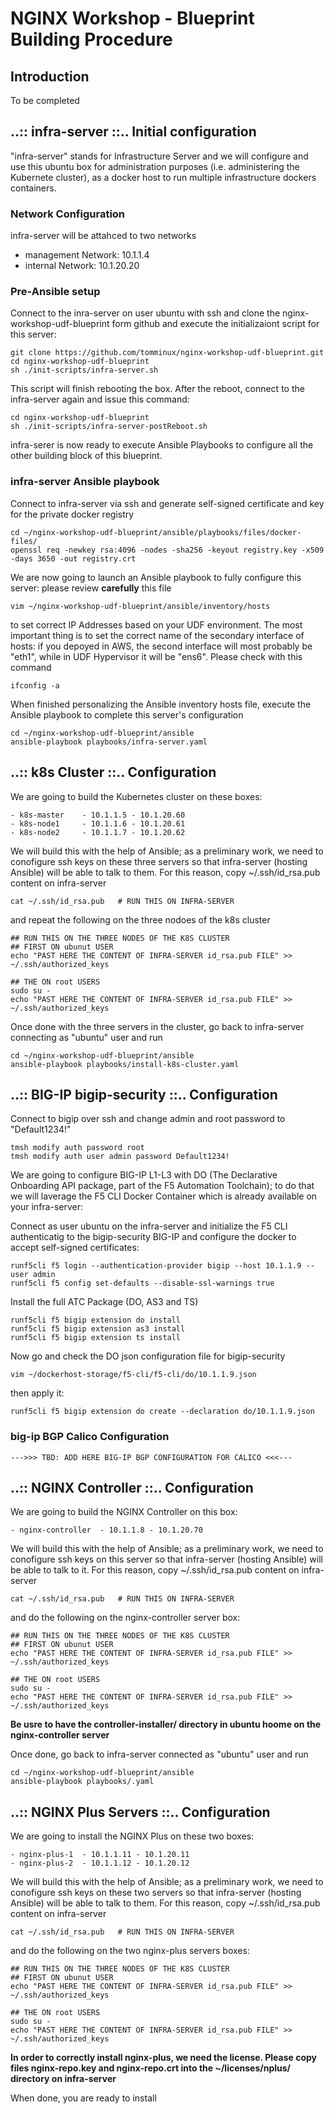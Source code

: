 # NGINX Workshop - Blueprint Building Procedure
    
## Introduction

To be completed

## ..:: infra-server ::.. Initial configuration 

"infra-server" stands for Infrastructure Server and we will configure and use this ubuntu box for administration purposes (i.e. administering the Kubernete cluster), as a docker host to run multiple infrastructure dockers containers. 

### Network Configuration

infra-server will be attahced to two networks

- management Network: 		10.1.1.4  
- internal Network: 		10.1.20.20

### Pre-Ansible setup

Connect to the inra-server on user ubuntu with ssh and clone the nginx-workshop-udf-blueprint form github and execute the initializaiont script for this server:

    git clone https://github.com/tomminux/nginx-workshop-udf-blueprint.git
    cd nginx-workshop-udf-blueprint
    sh ./init-scripts/infra-server.sh
    
This script will finish rebooting the box. After the reboot, connect to the infra-server again and issue this command:

    cd nginx-workshop-udf-blueprint
    sh ./init-scripts/infra-server-postReboot.sh
    
infra-serer is now ready to execute Ansible Playbooks to configure all the other building block of this blueprint.

### infra-server Ansible playbook

Connect to infra-server via ssh and generate self-signed certificate and key for the private docker registry

    cd ~/nginx-workshop-udf-blueprint/ansible/playbooks/files/docker-files/
    openssl req -newkey rsa:4096 -nodes -sha256 -keyout registry.key -x509 -days 3650 -out registry.crt
    
We are now going to launch an Ansible playbook to fully configure this server: please review **carefully** this file 

    vim ~/nginx-workshop-udf-blueprint/ansible/inventory/hosts
    
to set correct IP Addresses based on your UDF environment. The most important thing is to set the correct name of the secondary interface of hosts: if you depoyed in AWS, the second interface will most probably be "eth1", while in UDF Hypervisor it will be "ens6". Please check with this command

    ifconfig -a

When finished personalizing the Ansible inventory hosts file, execute the Ansible playbook to complete this server's configuration

    cd ~/nginx-workshop-udf-blueprint/ansible
    ansible-playbook playbooks/infra-server.yaml
    
## ..:: k8s Cluster ::.. Configuration

We are going to build the Kubernetes cluster on these boxes:

````
- k8s-master	- 10.1.1.5 - 10.1.20.60
- k8s-node1 	- 10.1.1.6 - 10.1.20.61
- k8s-node2 	- 10.1.1.7 - 10.1.20.62
````

We will build this with the help of Ansible; as a preliminary work, we need to conofigure ssh keys on these three servers so that infra-server (hosting Ansible) will be able to talk to them. For this reason, copy ~/.ssh/id_rsa.pub content on infra-server

    cat ~/.ssh/id_rsa.pub 	# RUN THIS ON INFRA-SERVER

and repeat the following on the three nodoes of the k8s cluster

    ## RUN THIS ON THE THREE NODES OF THE K8S CLUSTER
    ## FIRST ON ubunut USER
    echo "PAST HERE THE CONTENT OF INFRA-SERVER id_rsa.pub FILE" >> ~/.ssh/authorized_keys
    
    ## THE ON root USERS
    sudo su -
    echo "PAST HERE THE CONTENT OF INFRA-SERVER id_rsa.pub FILE" >> ~/.ssh/authorized_keys
   
Once done with the three servers in the cluster, go back to infra-server connecting as "ubuntu" user and run 

    cd ~/nginx-workshop-udf-blueprint/ansible
    ansible-playbook playbooks/install-k8s-cluster.yaml
    
## ..:: BIG-IP bigip-security ::.. Configuration

Connect to bigip over ssh and change admin and root password to "Default1234!"

    tmsh modify auth password root
    tmsh modify auth user admin password Default1234!
    
We are going to configure BIG-IP L1-L3 with DO (The Declarative Onboarding API package, part of the F5 Automation Toolchain); to do that we will laverage the F5 CLI Docker Container which is already available on your infra-server:

Connect as user ubuntu on the infra-server and initialize the F5 CLI authenticatig to the bigip-security BIG-IP and configure the docker to accept self-signed certificates:

    runf5cli f5 login --authentication-provider bigip --host 10.1.1.9 --user admin
    runf5cli f5 config set-defaults --disable-ssl-warnings true
    
Install the full ATC Package (DO, AS3 and TS)

    runf5cli f5 bigip extension do install
    runf5cli f5 bigip extension as3 install
    runf5cli f5 bigip extension ts install

Now go and check the DO json configuration file for bigip-security

    vim ~/dockerhost-storage/f5-cli/f5-cli/do/10.1.1.9.json
    
then apply it:

    runf5cli f5 bigip extension do create --declaration do/10.1.1.9.json

### big-ip BGP Calico Configuration

    --->>> TBD: ADD HERE BIG-IP BGP CONFIGURATION FOR CALICO <<<---

## ..:: NGINX Controller ::.. Configuration

We are going to build the NGINX Controller on this box:

````
- nginx-controller	- 10.1.1.8 - 10.1.20.70
````

We will build this with the help of Ansible; as a preliminary work, we need to conofigure ssh keys on this server so that infra-server (hosting Ansible) will be able to talk to it. For this reason, copy ~/.ssh/id_rsa.pub content on infra-server

    cat ~/.ssh/id_rsa.pub 	# RUN THIS ON INFRA-SERVER

and do the following on the nginx-controller server box:

    ## RUN THIS ON THE THREE NODES OF THE K8S CLUSTER
    ## FIRST ON ubunut USER
    echo "PAST HERE THE CONTENT OF INFRA-SERVER id_rsa.pub FILE" >> ~/.ssh/authorized_keys
    
    ## THE ON root USERS
    sudo su -
    echo "PAST HERE THE CONTENT OF INFRA-SERVER id_rsa.pub FILE" >> ~/.ssh/authorized_keys

**Be usre to have the controller-installer/ directory in ubuntu hoome on the nginx-controller server**

Once done, go back to infra-server connected as "ubuntu" user and run 

    cd ~/nginx-workshop-udf-blueprint/ansible
    ansible-playbook playbooks/.yaml

## ..:: NGINX Plus Servers ::.. Configuration

We are going to install the NGINX Plus on these two boxes:

````
- nginx-plus-1	- 10.1.1.11 - 10.1.20.11
- nginx-plus-2	- 10.1.1.12 - 10.1.20.12
````

We will build this with the help of Ansible; as a preliminary work, we need to conofigure ssh keys on these two servers so that infra-server (hosting Ansible) will be able to talk to them. For this reason, copy ~/.ssh/id_rsa.pub content on infra-server

    cat ~/.ssh/id_rsa.pub 	# RUN THIS ON INFRA-SERVER

and do the following on the two nginx-plus servers boxes:

    ## RUN THIS ON THE THREE NODES OF THE K8S CLUSTER
    ## FIRST ON ubunut USER
    echo "PAST HERE THE CONTENT OF INFRA-SERVER id_rsa.pub FILE" >> ~/.ssh/authorized_keys
    
    ## THE ON root USERS
    sudo su -
    echo "PAST HERE THE CONTENT OF INFRA-SERVER id_rsa.pub FILE" >> ~/.ssh/authorized_keys

**In order to correctly install nginx-plus, we need the license. Please copy files nginx-repo.key and nginx-repo.crt into the ~/licenses/nplus/ directory on infra-server**

When done, you are ready to install 